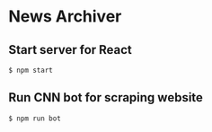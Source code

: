 # News Archiver

## Start server for React

```console
$ npm start
```

## Run CNN bot for scraping website

```console
$ npm run bot
```
